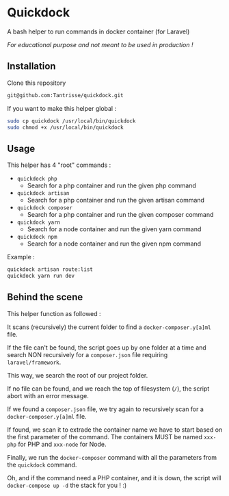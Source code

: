 # Quickdock
A bash helper to run commands in docker container (for Laravel)

_For educational purpose and not meant to be used in production !_

## Installation

Clone this repository

```bash
git@github.com:Tantrisse/quickdock.git
```

If you want to make this helper global :

```bash
sudo cp quickdock /usr/local/bin/quickdock
sudo chmod +x /usr/local/bin/quickdock
```

## Usage

This helper has 4 "root" commands :

- `quickdock php`
    - Search for a php container and run the given php command 
- `quickdock artisan`
    - Search for a php container and run the given artisan command 
- `quickdock composer`
    - Search for a php container and run the given composer command 
- `quickdock yarn`
    - Search for a node container and run the given yarn command 
- `quickdock npm`
    - Search for a node container and run the given npm command 

Example : 

```bash
quickdock artisan route:list
quickdock yarn run dev
```

## Behind the scene

This helper function as followed :

It scans (recursively) the current folder to find a `docker-composer.y[a]ml` file.

If the file can't be found, the script goes up by one folder at a time and search NON recursively for a `composer.json` file requiring `laravel/framework`.

This way, we search the root of our project folder.

If no file can be found, and we reach the top of filesystem (`/`), the script abort with an error message.

If we found a `composer.json` file, we try again to recursively scan for a `docker-composer.y[a]ml` file.

If found, we scan it to extrade the container name we have to start based on the first parameter of the command. The containers MUST be named `xxx-php` for PHP and `xxx-node` for Node.

Finally, we run the `docker-composer` command with all the parameters from the `quickdock` command.

Oh, and if the command need a PHP container, and it is down, the script will `docker-compose up -d` the stack for you ! :)
